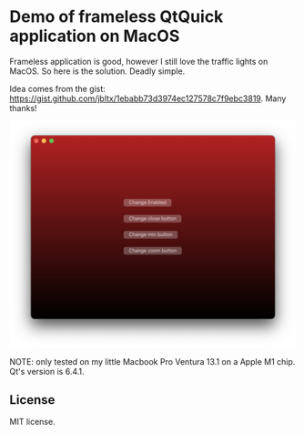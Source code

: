 # Demo of frameless QtQuick application on MacOS

Frameless application is good, however I still love the traffic lights on MacOS. So here is the solution. Deadly simple.

Idea comes from the gist: https://gist.github.com/jbltx/1ebabb73d3974ec127578c7f9ebc3819. Many thanks!

![Screen shot](screenshot.png)

NOTE: only tested on my little Macbook Pro Ventura 13.1 on a Apple M1 chip. Qt's version is 6.4.1.

## License

MIT license.